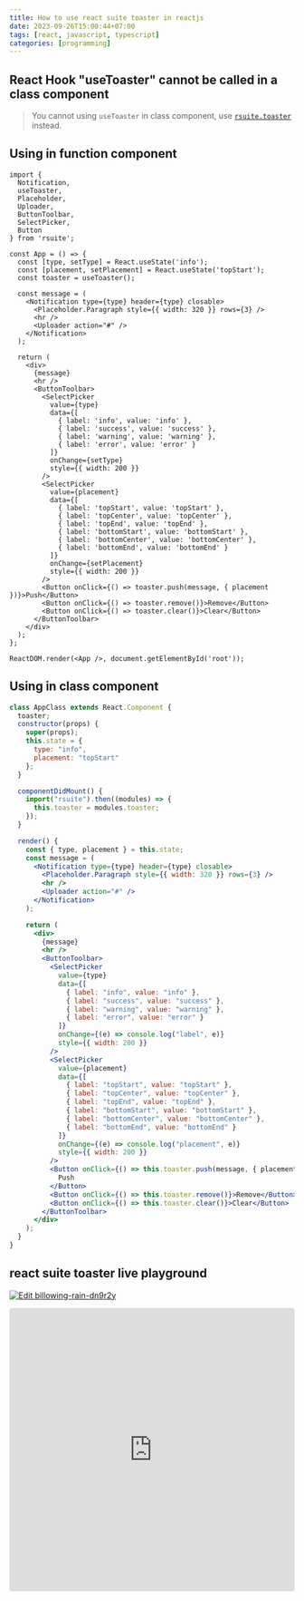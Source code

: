 ```yaml
---
title: How to use react suite toaster in reactjs
date: 2023-09-26T15:00:44+07:00
tags: [react, javascript, typescript]
categories: [programming]
---
```


## React Hook "useToaster" cannot be called in a class component
> You cannot using `useToaster` in class component, use [`rsuite.toaster`](#using-in-class-component) instead.
>

## Using in function component
```tsx
import {
  Notification,
  useToaster,
  Placeholder,
  Uploader,
  ButtonToolbar,
  SelectPicker,
  Button
} from 'rsuite';

const App = () => {
  const [type, setType] = React.useState('info');
  const [placement, setPlacement] = React.useState('topStart');
  const toaster = useToaster();

  const message = (
    <Notification type={type} header={type} closable>
      <Placeholder.Paragraph style={{ width: 320 }} rows={3} />
      <hr />
      <Uploader action="#" />
    </Notification>
  );

  return (
    <div>
      {message}
      <hr />
      <ButtonToolbar>
        <SelectPicker
          value={type}
          data={[
            { label: 'info', value: 'info' },
            { label: 'success', value: 'success' },
            { label: 'warning', value: 'warning' },
            { label: 'error', value: 'error' }
          ]}
          onChange={setType}
          style={{ width: 200 }}
        />
        <SelectPicker
          value={placement}
          data={[
            { label: 'topStart', value: 'topStart' },
            { label: 'topCenter', value: 'topCenter' },
            { label: 'topEnd', value: 'topEnd' },
            { label: 'bottomStart', value: 'bottomStart' },
            { label: 'bottomCenter', value: 'bottomCenter' },
            { label: 'bottomEnd', value: 'bottomEnd' }
          ]}
          onChange={setPlacement}
          style={{ width: 200 }}
        />
        <Button onClick={() => toaster.push(message, { placement })}>Push</Button>
        <Button onClick={() => toaster.remove()}>Remove</Button>
        <Button onClick={() => toaster.clear()}>Clear</Button>
      </ButtonToolbar>
    </div>
  );
};

ReactDOM.render(<App />, document.getElementById('root'));
```

## Using in class component

```jsx
class AppClass extends React.Component {
  toaster;
  constructor(props) {
    super(props);
    this.state = {
      type: "info",
      placement: "topStart"
    };
  }

  componentDidMount() {
    import("rsuite").then((modules) => {
      this.toaster = modules.toaster;
    });
  }

  render() {
    const { type, placement } = this.state;
    const message = (
      <Notification type={type} header={type} closable>
        <Placeholder.Paragraph style={{ width: 320 }} rows={3} />
        <hr />
        <Uploader action="#" />
      </Notification>
    );

    return (
      <div>
        {message}
        <hr />
        <ButtonToolbar>
          <SelectPicker
            value={type}
            data={[
              { label: "info", value: "info" },
              { label: "success", value: "success" },
              { label: "warning", value: "warning" },
              { label: "error", value: "error" }
            ]}
            onChange={(e) => console.log("label", e)}
            style={{ width: 200 }}
          />
          <SelectPicker
            value={placement}
            data={[
              { label: "topStart", value: "topStart" },
              { label: "topCenter", value: "topCenter" },
              { label: "topEnd", value: "topEnd" },
              { label: "bottomStart", value: "bottomStart" },
              { label: "bottomCenter", value: "bottomCenter" },
              { label: "bottomEnd", value: "bottomEnd" }
            ]}
            onChange={(e) => console.log("placement", e)}
            style={{ width: 200 }}
          />
          <Button onClick={() => this.toaster.push(message, { placement })}>
            Push
          </Button>
          <Button onClick={() => this.toaster.remove()}>Remove</Button>
          <Button onClick={() => this.toaster.clear()}>Clear</Button>
        </ButtonToolbar>
      </div>
    );
  }
}
```

## react suite toaster live playground

[![Edit billowing-rain-dn9r2y](https://codesandbox.io/static/img/play-codesandbox.svg)](https://codesandbox.io/s/billowing-rain-dn9r2y?fontsize=14&hidenavigation=1&theme=dark)

<iframe src="https://codesandbox.io/embed/billowing-rain-dn9r2y?fontsize=14&hidenavigation=1&theme=dark"
     style="width:100%; height:500px; border:0; border-radius: 4px; overflow:hidden;"
     title="billowing-rain-dn9r2y"
     allow="accelerometer; ambient-light-sensor; camera; encrypted-media; geolocation; gyroscope; hid; microphone; midi; payment; usb; vr; xr-spatial-tracking"
     sandbox="allow-forms allow-modals allow-popups allow-presentation allow-same-origin allow-scripts"
   ></iframe>
